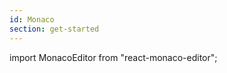 ```yaml
---
id: Monaco
section: get-started
---
```


import MonacoEditor from "react-monaco-editor";

<div><MonacoEditor
          language="html"
                height="400"
                value="<div>hello</div>"
                theme="vs-light"
              /></div>